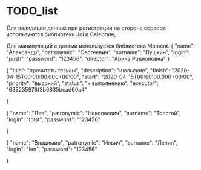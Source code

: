 # TODO_list
Для валидации данных при регистрации на стороне сервера используются библиотеки Joi и Celebrate;

Для манипуляций с датами используется библиотека Moment. 
{
    "name": "Александр",
    "patronymic": "Сергеевич",
    "surname": "Пушкин",
    "login": "push",
    "password": "123456",
    "director": "Арина Родионовна"
  }

  {
    "title": "прочитать тезисы",
    "description": "июльские",
    "finish": "2020-04-15T00:00:00.000+00:00",
    "start": "2020-04-15T00:00:00.000+00:00",
    "priority": "высокий",
    "status": "к выполнению",
    "executor": "635235978f3b6835bead60a4"
     
  }

{
    "name": "Лев",
    "patronymic": "Николаевич",
    "surname": "Толстой",
    "login": "tolst",
    "password": "123456"
   
  }

  {
    "name": "Владимир",
    "patronymic": "Ильич",
    "surname": "Ленин",
    "login": "len",
    "password": "123456"
   
  }
